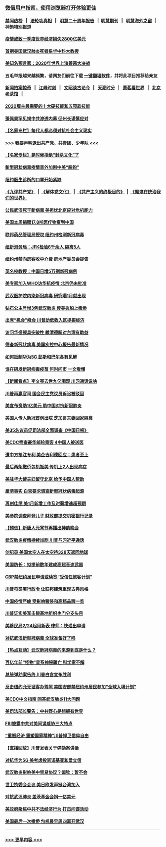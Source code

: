 ### [微信用户指南，使用浏览器打开体验更佳](https://github.com/gfw-breaker/banned-news1/blob/master/indexes/wechat-guide.md?t=0)
#### [禁闻热榜](热点新闻.md?t=0)  &nbsp;&nbsp;|&nbsp;&nbsp; [法轮功真相](https://github.com/gfw-breaker/truth/blob/master/README.md?t=0) &nbsp;&nbsp;|&nbsp;&nbsp; [明慧二十周年报告](https://github.com/gfw-breaker/mh-reports/blob/master/README.md?t=0) &nbsp;&nbsp;|&nbsp;&nbsp;[明慧期刊](https://github.com/gfw-breaker/mh-qikan) &nbsp;&nbsp;|&nbsp;&nbsp; [明慧海外之窗](https://github.com/gfw-breaker/mh-news/blob/master/README.md?t=0) &nbsp;&nbsp;|&nbsp;&nbsp; [神韵特别报道](https://github.com/gfw-breaker/mh-news/blob/master/shenyun.md?t=0)
#### [疫情或致一季度世界经济损失2800亿美元](../pages/nsc412/n11855639.md?t=02100333) 
#### [首例美国武汉肺炎死者系华中科大教授](../pages/nsc412/n11855500.md?t=02100333) 
#### [美知名预言家：2020年世界上演善恶大决战](../pages/nsc412/n11855418.md?t=02100333) 
#### 五毛举报越来越频繁，请网友们前往下载 [一键翻墙软件](https://github.com/gfw-breaker/ssr-accounts)，并将此项目推荐给亲友
#### [新闻拍案惊奇](https://github.com/gfw-breaker/banned-news1/blob/master/pages/link4.md) &nbsp;&nbsp;|&nbsp;&nbsp; [江峰时刻](https://github.com/gfw-breaker/banned-news1/blob/master/pages/link4.md) &nbsp;&nbsp;|&nbsp;&nbsp; [文昭谈古论今](https://github.com/gfw-breaker/banned-news1/blob/master/pages/link4.md) &nbsp;&nbsp;|&nbsp;&nbsp; [天亮时分](https://github.com/gfw-breaker/banned-news1/blob/master/pages/link4.md) &nbsp;&nbsp;|&nbsp;&nbsp; [萧茗看世界](https://github.com/gfw-breaker/banned-news1/blob/master/pages/link4.md) &nbsp;&nbsp;|&nbsp;&nbsp; [北京老茶馆](https://github.com/gfw-breaker/banned-news1/blob/master/pages/link4.md) &nbsp;&nbsp;|&nbsp;&nbsp; 
#### [2020雇主最需要的十大硬技能和五项软技能](../pages/nsc412/n11850953.md?t=02100333) 
#### [蓬佩奥罕见揭中共渗透内幕 促州长谨慎应对](../pages/nsc412/n11854685.md?t=02100333) 
#### [【名家专栏】每代人都必须对抗社会主义现实](../pages/nsc412/n11831412.md?t=02100333) 
#### [>>> 我要声明退出共产党、共青团、少年队 <<<](https://github.com/begood0513/goodnews/blob/master/quit/letter.md) 
#### [【名家专栏】是时候拒绝“封杀文化”了](../pages/nsc412/n11814093.md?t=02100333) 
#### [新型冠状病毒疫情意外加剧中美“脱钩”](../pages/nsc412/n11854475.md?t=02100333) 
#### [纽约医生诊所的口罩开始紧缺](../pages/nsc412/n11853364.md?t=02100333) 
#### [《九评共产党》](https://github.com/begood0513/9ping.md/blob/master/README.md) &nbsp;|&nbsp; [《解体党文化》](../../../../jtdwh.md/blob/master/README.md)  &nbsp;|&nbsp; [《共产主义的终极目的》](../../../../gczydzjmd.md/blob/master/README.md) &nbsp;|&nbsp; [《魔鬼在统治我们的世界》](../../../../mgztzwmdsj.md/blob/master/README.md) 
#### [公民武汉死于新病毒 美担忧北京应对危机能力](../pages/nsc412/n11854331.md?t=02100333) 
#### [美国本周捐赠17.8吨医疗物资到中国](../pages/nsc412/n11854269.md?t=02100333) 
#### [联邦药品管理局授权  纽约州检测新冠病毒](../pages/nsc412/n11853371.md?t=02100333) 
#### [纽新港务局：JFK检验6千余人  隔离5人](../pages/nsc412/n11853366.md?t=02100333) 
#### [纽约州禁向房客收中介费  房地产委员会提告](../pages/nsc412/n11853360.md?t=02100333) 
#### [英名校教授：中国日增5万例新冠病例](../pages/nsc412/n11854174.md?t=02100333) 
#### [美专家加入WHO访华抗疫情 北京仍未批准](../pages/nsc412/n11854043.md?t=02100333) 
#### [武汉医护院内染新冠病毒 研究曝1月就出现](../pages/nsc412/n11852928.md?t=02100333) 
#### [钻石公主号增3例武汉肺炎 传美拟船上撤侨](../pages/nsc412/n11853240.md?t=02100333) 
#### [出席“机会”峰会 川普助低收入区提振经济](../pages/nsc412/n11853232.md?t=02100333) 
#### [访问华盛顿具突破性 赖清德盼对台湾有助益](../pages/nsc412/n11853129.md?t=02100333) 
#### [筛查新冠状病毒 美国疾控中心报告最新情况](../pages/nsc412/n11853070.md?t=02100333) 
#### [如何抵制华为5G 彭斯和巴尔各有见解](../pages/nsc412/n11852535.md?t=02100333) 
#### [谁在研发新冠病毒疫苗 何时问市 一文看懂](../pages/nsc412/n11852840.md?t=02100333) 
#### [【新闻看点】李文亮去世九亿围观 川习通话说啥](../pages/nsc412/n11852360.md?t=02100333) 
#### [川普再赢官司 国会民主党议员诉讼被驳回](../pages/nsc412/n11852287.md?t=02100333) 
#### [美宣布资助1亿美元 助中国对抗新冠肺炎](../pages/nsc412/n11852531.md?t=02100333) 
#### [美国人传人新冠首例出院 芝加哥夫妻回家隔离](../pages/nsc412/n11852452.md?t=02100333) 
#### [美35名议员促司法部全面调查《中国日报》](../pages/nsc412/n11852435.md?t=02100333) 
#### [美CDC筛查豪华邮轮乘客 4中国人被送医](../pages/nsc412/n11852085.md?t=02100333) 
#### [遭中方抢注专利 美企吉利德回应：患者至上](../pages/nsc412/n11852037.md?t=02100333) 
#### [最后两架撤侨包机抵美 传机上2人出现病症](../pages/nsc412/n11852173.md?t=02100333) 
#### [美驻华大使夫妇留守北京 给予中国人帮助](../pages/nsc412/n11852165.md?t=02100333) 
#### [厘清事实 白宫要求调查新型冠状病毒起源](../pages/nsc412/n11852106.md?t=02100333) 
#### [再创佳绩 美1月新增工作及时薪增速超预期](../pages/nsc412/n11852174.md?t=02100333) 
#### [美参院调查拜登儿子 财政部提交机密银行记录](../pages/nsc412/n11851808.md?t=02100333) 
#### [【预告】新唐人元宵节再播出神韵晚会](../pages/nsc412/n11843192.md?t=02100333) 
#### [武汉肺炎疫情持续加剧 川普与习近平通话](../pages/nsc412/n11851613.md?t=02100333) 
#### [创纪录 美国太空人在太空待328天返回地球](../pages/nsc412/n11851266.md?t=02100333) 
#### [美国防长：拟提前数年建成高超音速武器](../pages/nsc412/n11850959.md?t=02100333) 
#### [CBP禁纽约居民申请或续签“受信任旅客计划”](../pages/nsc412/n11850857.md?t=02100333) 
#### [川普将签署行政令 让联邦建筑重现古典风格](../pages/nsc412/n11850654.md?t=02100333) 
#### [中国疫情严峻 受影响奢侈和高档品牌一览](../pages/nsc412/n11850319.md?t=02100333) 
#### [川普证实美军击毙基地组织也门分支头目](../pages/nsc412/n11850383.md?t=02100333) 
#### [美移民局2/24起用新表 律师：快递出申请](../pages/nsc412/n11848220.md?t=02100333) 
#### [对抗武汉新型冠病毒 全球准备好了吗](../pages/nsc412/n11850142.md?t=02100333) 
#### [【热点互动】武汉新冠病毒的来源到底是什么？](../pages/nsc412/n11849749.md?t=02100333) 
#### [百亿年前“怪物”星系神秘骤亡 科学家不解](../pages/nsc412/n11849863.md?t=02100333) 
#### [总统弹劾案告终 川普白宫宣布胜利](../pages/nsc412/n11849985.md?t=02100333) 
#### [反击纽约允无证客办驾照  美国安部禁纽约州居民参加“全球入境计划”](../pages/nsc412/n11849828.md?t=02100333) 
#### [美CDC中文指南 回答武汉肺炎11大问题](../pages/nsc412/n11849703.md?t=02100333) 
#### [美司法部长警告：中共野心是想拥有世界](../pages/nsc412/n11849769.md?t=02100333) 
#### [FBI披露中共对美间谍威胁三大特点](../pages/nsc412/n11849700.md?t=02100333) 
#### [“重振经济 重塑国家精神”川普捍卫信仰自由](../pages/nsc412/n11849641.md?t=02100333) 
#### [【直播回放】川普发表关于弹劾案讲话](../pages/nsc412/n11849472.md?t=02100333) 
#### [对抗华为5G 美考虑投资诺基亚和爱立信](../pages/nsc412/n11849510.md?t=02100333) 
#### [武汉肺炎影响美中贸易协议？姆钦：暂不会](../pages/nsc412/n11849497.md?t=02100333) 
#### [世卫执委会会议 美日欧发声挺台湾加入](../pages/nsc412/n11849433.md?t=02100333) 
#### [对抗武汉肺炎 盖茨基金会捐一亿美元](../pages/nsc412/n11848953.md?t=02100333) 
#### [美政府聚焦中共不法经济行为 打击间谍活动](../pages/nsc412/n11849322.md?t=02100333) 
#### [美国最后一次撤侨 包机最早周四离开武汉](../pages/nsc412/n11849395.md?t=02100333) 

----
#### [ >>> 更早内容 <<< ](../indexes/nsc412-earlier.md)
